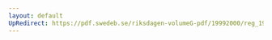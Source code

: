 ```yaml
---
layout: default
UpRedirect: https://pdf.swedeb.se/riksdagen-volumeG-pdf/19992000/reg_19992000/reg_19992000_0277.pdf
---
```


